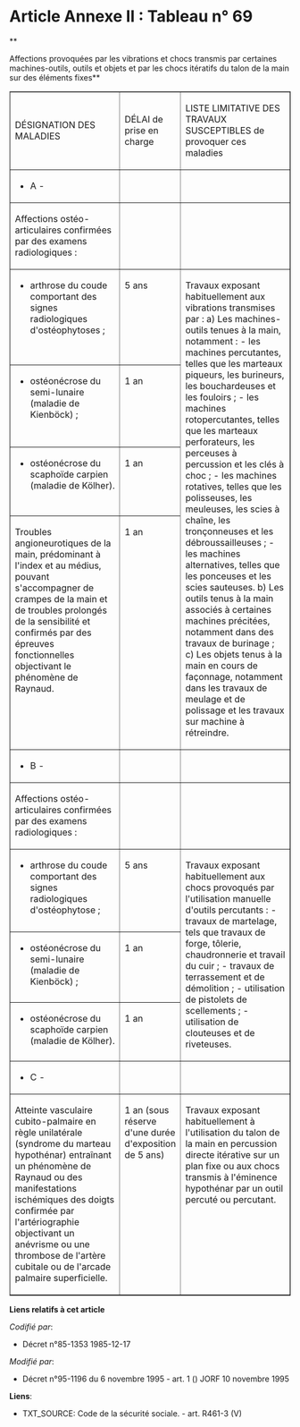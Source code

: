 # Article Annexe II : Tableau n° 69

**

Affections provoquées par les vibrations et chocs transmis par certaines machines-outils, outils et objets et par les chocs
itératifs du talon de la main sur des éléments fixes**

<table align="center" border="1" cellpadding="0" cellspacing="0">
  <tbody>
    <tr>
      <td width="246">

DÉSIGNATION DES MALADIES

</td>
      <td width="76">

DÉLAI de prise en charge

</td>
      <td width="284">

LISTE LIMITATIVE DES TRAVAUX SUSCEPTIBLES de provoquer ces maladies

</td>
    </tr>
    <tr>
      <td width="246">

- A -

</td>
      <td width="76">

</td>
      <td width="284">

</td>
    </tr>
    <tr>
      <td valign="top" width="246">

Affections ostéo-articulaires confirmées par des examens radiologiques :

</td>
      <td valign="top" width="76">

</td>
      <td valign="top" width="284">
    </td></tr>
    <tr>
      <td valign="top" width="246">

- arthrose du coude comportant des signes radiologiques d'ostéophytoses ;

</td>
      <td valign="top" width="76">

5 ans

</td>
      <td rowspan="4" valign="top" width="284">

Travaux exposant habituellement aux vibrations transmises par : a) Les machines-outils tenues à la main, notamment : - les
machines percutantes, telles que les marteaux piqueurs, les burineurs, les bouchardeuses et les fouloirs ; - les machines
rotopercutantes, telles que les marteaux perforateurs, les perceuses à percussion et les clés à choc ; - les machines
rotatives, telles que les polisseuses, les meuleuses, les scies à chaîne, les tronçonneuses et les débroussailleuses ; - les
machines alternatives, telles que les ponceuses et les scies sauteuses. b) Les outils tenus à la main associés à certaines
machines précitées, notamment dans des travaux de burinage ; c) Les objets tenus à la main en cours de façonnage, notamment
dans les travaux de meulage et de polissage et les travaux sur machine à rétreindre.

</td>
    </tr>
    <tr>
      <td valign="top" width="246">

- ostéonécrose du semi-lunaire (maladie de Kienböck) ;

</td>
      <td valign="top" width="76">

1 an

</td>
    </tr>
    <tr>
      <td valign="top" width="246">

- ostéonécrose du scaphoïde carpien (maladie de Kölher).

</td>
      <td valign="top" width="76">

1 an

</td>
    </tr>
    <tr>
      <td valign="top" width="246">

Troubles angioneurotiques de la main, prédominant à l'index et au médius, pouvant s'accompagner de crampes de la main et de
troubles prolongés de la sensibilité et confirmés par des épreuves fonctionnelles objectivant le phénomène de Raynaud.

</td>
      <td valign="top" width="76">

1 an

</td>
    </tr>
    <tr>
      <td width="246">

- B -

</td>
      <td width="76">

</td>
      <td width="284">

</td>
    </tr>
    <tr>
      <td valign="top" width="246">

Affections ostéo-articulaires confirmées par des examens radiologiques :

</td>
      <td valign="top" width="76">

</td>
      <td valign="top" width="284">
    </td></tr>
    <tr>
      <td valign="top" width="246">

- arthrose du coude comportant des signes radiologiques d'ostéophytose ;

</td>
      <td valign="top" width="76">

5 ans

</td>
      <td rowspan="3" valign="top" width="284">

Travaux exposant habituellement aux chocs provoqués par l'utilisation manuelle d'outils percutants : - travaux de martelage,
tels que travaux de forge, tôlerie, chaudronnerie et travail du cuir ; - travaux de terrassement et de démolition ; -
utilisation de pistolets de scellements ; - utilisation de clouteuses et de riveteuses.

</td>
    </tr>
    <tr>
      <td valign="top" width="246">

- ostéonécrose du semi-lunaire (maladie de Kienböck) ;

</td>
      <td valign="top" width="76">

1 an

</td>
    </tr>
    <tr>
      <td valign="top" width="246">

- ostéonécrose du scaphoïde carpien (maladie de Kölher).

</td>
      <td valign="top" width="76">

1 an

</td>
    </tr>
    <tr>
      <td width="246">

- C -

</td>
      <td width="76">

</td>
      <td width="284">

</td>
    </tr>
    <tr>
      <td valign="top" width="246">

Atteinte vasculaire cubito-palmaire en règle unilatérale (syndrome du marteau hypothénar) entraînant un phénomène de Raynaud
ou des manifestations ischémiques des doigts confirmée par l'artériographie objectivant un anévrisme ou une thrombose de
l'artère cubitale ou de l'arcade palmaire superficielle.

</td>
      <td valign="top" width="76">

1 an (sous réserve d'une durée d'exposition de 5 ans)

</td>
      <td valign="top" width="284">

Travaux exposant habituellement à l'utilisation du talon de la main en percussion directe itérative sur un plan fixe ou aux
chocs transmis à l'éminence hypothénar par un outil percuté ou percutant.

</td>
    </tr>
  </tbody>
</table>

**Liens relatifs à cet article**

_Codifié par_:

  - Décret n°85-1353 1985-12-17

_Modifié par_:

  - Décret n°95-1196 du 6 novembre 1995 - art. 1 () JORF 10 novembre 1995

**Liens**:

  - TXT_SOURCE: Code de la sécurité sociale. - art. R461-3 (V)
